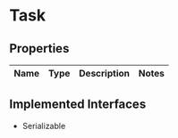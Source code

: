 

# Task

## Properties

Name | Type | Description | Notes
------------ | ------------- | ------------- | -------------


## Implemented Interfaces

* Serializable


